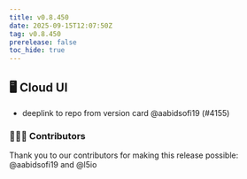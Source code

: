 ```yaml
---
title: v0.8.450
date: 2025-09-15T12:07:50Z
tag: v0.8.450
prerelease: false
toc_hide: true
---
```


## 🖥 Cloud UI

- deeplink to repo from version card @aabidsofi19 (#4155)

### 👨🏽‍💻 Contributors

Thank you to our contributors for making this release possible:
@aabidsofi19 and @l5io


